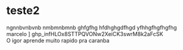 # teste2

ngnnbvnbvnb
nmbmnbmnb
ghfgfhg
hfdhghgdfhgd
yfhhgfhgfhgfhg <br>  marcelo
]
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 <br> O igor aprende muito rapido
pra caranba
